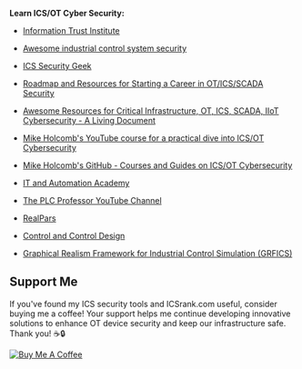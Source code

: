 **Learn ICS/OT Cyber Security:**

- [Information Trust Institute ](https://github.com/ITI/ICS-Security-Tools/tree/master/guides)

-  [Awesome industrial control system security](https://github.com/hslatman/awesome-industrial-control-system-security)

- [ICS Security Geek](https://github.com/Ka0sKl0wN/ICS-Security-Study-Resources)

- [Roadmap and Resources for Starting a Career in OT/ICS/SCADA Security](https://www.linkedin.com/posts/manjunathhiregange_otsecurity-otcybersecurity-icssecurity-activity-7043800232131788800-FA-W/?utm_source=share&utm_medium=member_android)

- [Awesome Resources for Critical Infrastructure, OT, ICS, SCADA, IIoT Cybersecurity - A Living Document](https://www.linkedin.com/pulse/awesome-resources-critical-infrastructure-living-document-gary-kong%3FtrackingId=sxWYC%252BWhS1SWg14wlwBwuw%253D%253D/?trackingId=sxWYC%2BWhS1SWg14wlwBwuw%3D%3D)
- [Mike Holcomb's YouTube course for a practical dive into ICS/OT Cybersecurity](https://www.youtube.com/@utilsec)
- [Mike Holcomb's GitHub - Courses and Guides on ICS/OT Cybersecurity](https://github.com/utilsec)
- [IT and Automation Academy](https://www.youtube.com/@ITandAutomationAcademy)
- [The PLC Professor YouTube Channel](https://www.youtube.com/@plcprofessor)
- [RealPars](https://www.youtube.com/@realpars)
- [Control and Control Design ](https://www.youtube.com/@ControlControlDesign)
- [Graphical Realism Framework for Industrial Control Simulation (GRFICS)  ](https://github.com/Fortiphyd/GRFICSv2)


<h2>Support Me</h2>
<p>If you've found my ICS security tools and ICSrank.com useful, consider buying me a coffee! Your support helps me continue developing innovative solutions to enhance OT device security and keep our infrastructure safe. Thank you! ☕🔒</p>
<a href="https://buymeacoffee.com/alhasawi" target="_blank">
    <img src="https://www.buymeacoffee.com/assets/img/custom_images/orange_img.png" alt="Buy Me A Coffee">
</a>
